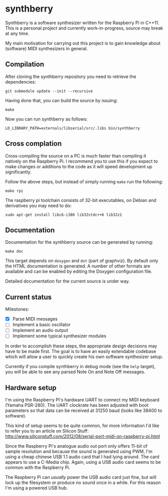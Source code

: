 # synthberry

Synthberry is a software synthesizer written for the Raspberry Pi in C++11.
This is a personal project and currently work-in-progress, source may break at
any time.

My main motivation for carrying out this project is to gain knowledge about
(software) MIDI synthesizers in general.

## Compilation
After cloning the synthberry repository you need to retrieve the dependencies:

    git submodule update --init --recursive

Having done that, you can build the source by issuing:

    make

Now you can run synthberry as follows:

    LD_LIBRARY_PATH=externals/libserial/src/.libs bin/synthberry

## Cross complation
Cross-compiling the source on a PC is much faster than compiling it natively on
the Raspberry Pi. I recommend you to use this if you expect to make changes or
additions to the code as it will speed development up significantly.

Follow the above steps, but instead of simply running `make` run the following:

    make rpi

The raspberry pi toolchain consists of 32-bit executables, on Debian and
derivatives you may need to do:

    sudo apt-get install libc6-i386 lib32stdc++6 lib32z1

## Documentation
Documentation for the synthberry source can be generated by running:

    make doc

This target depends on `doxygen` and `dot` (part of graphviz). By default only
the HTML documentation is generated. A number of other formats are available
and can be enabled by editing the Doxygen configuration file.

Detailed documentation for the current source is under way.

## Current status
Milestones:

- [x] Parse MIDI messages
- [ ] Implement a basic oscillator
- [ ] Implement an audio output
- [ ] Implement some typical synthesizer modules

In order to accomplish these steps, the appropriate design decisions may have
to be made first. The goal is to have an easily extendable codebase which will
allow a user to quickly create his own software synthesizer setup.

Currently if you compile synthberry in debug mode (see the `help` target), you
will be able to see any parsed Note On and Note Off messages.

## Hardware setup
I'm using the Raspberry Pi's hardware UART to connect my MIDI keyboard (Yamaha
PSR-280). The UART clockrate has been adjusted with boot parameters so that data
can be received at 31250 baud (looks like 38400 to software).

This kind of setup seems to be quite common, for more information I'd like to
refer you to an article on Silicon Stuff:
http://www.siliconstuff.com/2012/08/serial-port-midi-on-raspberry-pi.html

Since the Raspberry Pi's analogue audio out port only offers 11-bit of sample
resolution and because the sound is generated using PWM, I'm using a cheap
chinese USB 1.1 audio card that I had lying around. The card appears to use a
C-Media chip. Again, using a USB audio card seems to be common with the
Raspberry Pi.

The Raspberry Pi can *usually* power the USB audio card just fine, but will
lock up the filesystem or produce no sound once in a while. For this reason I'm
using a powered USB hub.
